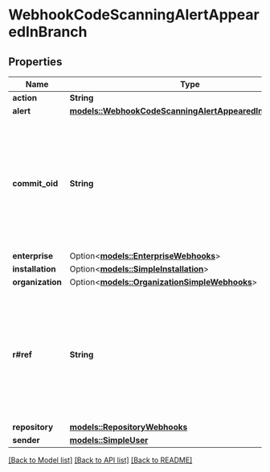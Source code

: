 # WebhookCodeScanningAlertAppearedInBranch

## Properties

Name | Type | Description | Notes
------------ | ------------- | ------------- | -------------
**action** | **String** |  | 
**alert** | [**models::WebhookCodeScanningAlertAppearedInBranchAlert**](webhook_code_scanning_alert_appeared_in_branch_alert.md) |  | 
**commit_oid** | **String** | The commit SHA of the code scanning alert. When the action is `reopened_by_user` or `closed_by_user`, the event was triggered by the `sender` and this value will be empty. | 
**enterprise** | Option<[**models::EnterpriseWebhooks**](enterprise-webhooks.md)> |  | [optional]
**installation** | Option<[**models::SimpleInstallation**](simple-installation.md)> |  | [optional]
**organization** | Option<[**models::OrganizationSimpleWebhooks**](organization-simple-webhooks.md)> |  | [optional]
**r#ref** | **String** | The Git reference of the code scanning alert. When the action is `reopened_by_user` or `closed_by_user`, the event was triggered by the `sender` and this value will be empty. | 
**repository** | [**models::RepositoryWebhooks**](repository-webhooks.md) |  | 
**sender** | [**models::SimpleUser**](simple-user.md) |  | 

[[Back to Model list]](../README.md#documentation-for-models) [[Back to API list]](../README.md#documentation-for-api-endpoints) [[Back to README]](../README.md)


